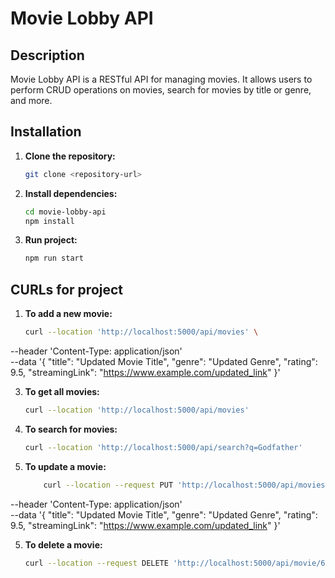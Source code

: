 # Movie Lobby API

## Description

Movie Lobby API is a RESTful API for managing movies. It allows users to perform CRUD operations on movies, search for movies by title or genre, and more.

## Installation

1. **Clone the repository:**
   
   ```bash
   git clone <repository-url>

2. **Install dependencies:**
   
   ```bash
   cd movie-lobby-api
   npm install
   
3. **Run project:**
   ```bash
   npm run start
   
## CURLs for project

1. **To add a new movie:**
   ```bash
   curl --location 'http://localhost:5000/api/movies' \
--header 'Content-Type: application/json' \
--data '{
    "title": "Updated Movie Title",
    "genre": "Updated Genre",
    "rating": 9.5,
    "streamingLink": "https://www.example.com/updated_link"
}'

3. **To get all movies:**
   ```bash
   curl --location 'http://localhost:5000/api/movies'
   
4. **To search for movies:**
   ```bash
   curl --location 'http://localhost:5000/api/search?q=Godfather'

5. **To update a movie:**
    ```bash
        curl --location --request PUT 'http://localhost:5000/api/movies/65ebea6822341622934a68c1' \
--header 'Content-Type: application/json' \
--data '{
    "title": "Updated Movie Title",
    "genre": "Updated Genre",
    "rating": 9.5,
    "streamingLink": "https://www.example.com/updated_link"
}'

5. **To delete a movie:**
    ```bash
    curl --location --request DELETE 'http://localhost:5000/api/movie/65ebf44e508ff4f681742c4f'
 
